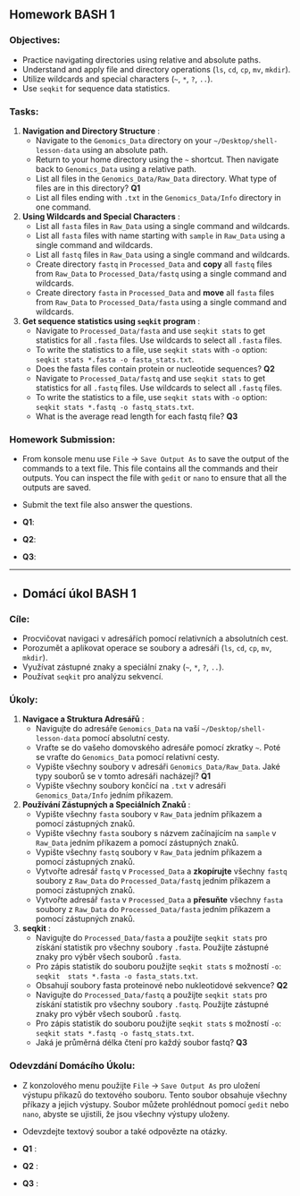 ## Homework BASH 1
### Objectives:
- Practice navigating directories using relative and absolute paths. 
- Understand and apply file and directory operations (`ls`, `cd`, `cp`, `mv`, `mkdir`). 
- Utilize wildcards and special characters (`~`, `*`, `?`, `..`). 
- Use `seqkit` for sequence data statistics.

### Tasks: 

1. **Navigation and Directory Structure** : 
   - Navigate to the `Genomics_Data` directory on your `~/Desktop/shell-lesson-data` using an absolute path. 
   - Return to your home directory using the `~` shortcut. Then navigate back to `Genomics_Data` using a relative path.
   - List all files in the `Genomics_Data/Raw_Data` directory. What type of files are in this directory? **Q1**
   - List all files ending with `.txt` in the `Genomics_Data/Info` directory in one command. 
2. **Using Wildcards and Special Characters** : 
   - List all `fasta` files in `Raw_Data` using a single command and wildcards.
   - List all `fasta` files with name starting with `sample` in `Raw_Data` using a single command and wildcards.
   - List all `fastq` files in `Raw_Data` using a single command and wildcards. 
   - Create directory `fastq` in `Processed_Data` and **copy** all `fastq` files from `Raw_Data` to `Processed_Data/fastq` using a single command and wildcards.
   - Create directory `fasta` in `Processed_Data` and **move** all `fasta` files from `Raw_Data` to `Processed_Data/fasta` using a single command and wildcards.
3. **Get sequence statistics using `seqkit` program** :
   - Navigate to `Processed_Data/fasta` and use `seqkit stats` to get statistics for all `.fasta` files. Use wildcards to select all `.fasta` files.
   - To write the statistics to a file, use `seqkit stats` with `-o` option: `seqkit stats *.fasta -o fasta_stats.txt`.
   - Does the fasta files contain protein or nucleotide sequences? **Q2**
   - Navigate to `Processed_Data/fastq` and use `seqkit stats` to get statistics for all `.fastq` files. Use wildcards to select all `.fastq` files.
   - To write the statistics to a file, use `seqkit stats` with `-o` option: `seqkit stats *.fastq -o fastq_stats.txt`. 
   - What is the average read length for each fastq file?  **Q3**
   

### Homework Submission:
- From konsole menu use `File` -> `Save Output As` to save the output of the commands to a text file. This file contains all the commands and their outputs. You can inspect the file with `gedit` or `nano` to ensure that all the outputs are saved.
- Submit the text file also answer the questions.

- **Q1**:
- **Q2**:
- **Q3**: 

---
- ## Domácí úkol BASH 1
### Cíle:
- Procvičovat navigaci v adresářích pomocí relativních a absolutních cest. 
- Porozumět a aplikovat operace se soubory a adresáři (`ls`, `cd`, `cp`, `mv`, `mkdir`). 
- Využívat zástupné znaky a speciální znaky (`~`, `*`, `?`, `..`). 
- Používat `seqkit` pro analýzu sekvencí.

### Úkoly: 
1. **Navigace a Struktura Adresářů** : 
   - Navigujte do adresáře `Genomics_Data` na vaší `~/Desktop/shell-lesson-data` pomocí absolutní cesty. 
   - Vraťte se do vašeho domovského adresáře pomocí zkratky `~`. Poté se vraťte do `Genomics_Data` pomocí relativní cesty. 
   - Vypište všechny soubory v adresáři `Genomics_Data/Raw_Data`. Jaké typy souborů se v tomto adresáři nacházejí? **Q1** 
   - Vypište všechny soubory končící na `.txt` v adresáři `Genomics_Data/Info` jedním příkazem. 
2. **Používání Zástupných a Speciálních Znaků** : 
   - Vypište všechny `fasta` soubory v `Raw_Data` jedním příkazem a pomocí zástupných znaků. 
   - Vypište všechny `fasta` soubory s názvem začínajícím na `sample` v `Raw_Data` jedním příkazem a pomocí zástupných znaků. 
   - Vypište všechny `fastq` soubory v `Raw_Data` jedním příkazem a pomocí zástupných znaků. 
   - Vytvořte adresář `fastq` v `Processed_Data` a **zkopírujte**  všechny `fastq` soubory z `Raw_Data` do `Processed_Data/fastq` jedním příkazem a pomocí zástupných znaků. 
   - Vytvořte adresář `fasta` v `Processed_Data` a **přesuňte**  všechny `fasta` soubory z `Raw_Data` do `Processed_Data/fasta` jedním příkazem a pomocí zástupných znaků. 
3. **seqkit** : 
   - Navigujte do `Processed_Data/fasta` a použijte `seqkit stats` pro získání statistik pro všechny soubory `.fasta`. Použijte zástupné znaky pro výběr všech souborů `.fasta`. 
   - Pro zápis statistik do souboru použijte `seqkit stats` s možností `-o`: `seqkit 
    stats *.fasta -o fasta_stats.txt`. 
   - Obsahují soubory fasta proteinové nebo nukleotidové sekvence? **Q2** 
   - Navigujte do `Processed_Data/fastq` a použijte `seqkit stats` pro získání statistik pro všechny soubory `.fastq`. Použijte zástupné znaky pro výběr všech souborů `.fastq`. 
   - Pro zápis statistik do souboru použijte `seqkit stats` s možností `-o`: `seqkit stats *.fastq -o fastq_stats.txt`. 
   - Jaká je průměrná délka čtení pro každý soubor fastq? **Q3**

### Odevzdání Domácího Úkolu: 
- Z konzolového menu použijte `File` -> `Save Output As` pro uložení výstupu příkazů do textového souboru. Tento soubor obsahuje všechny příkazy a jejich výstupy. Soubor můžete prohlédnout pomocí `gedit` nebo `nano`, abyste se ujistili, že jsou všechny výstupy uloženy.
- Odevzdejte textový soubor a také odpovězte na otázky. 

- **Q1** : 
- **Q2** : 
- **Q3** :